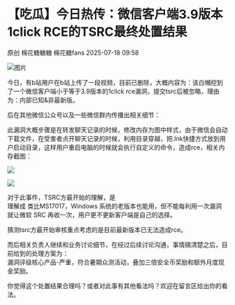#  【吃瓜】今日热传：微信客户端3.9版本 1click RCE的TSRC最终处置结果  
原创 棉花糖糖糖  棉花糖fans   2025-07-18 09:58  
  
![图片](https://mmbiz.qpic.cn/mmbiz_gif/1mtwZURvGTkCK3ZFyqYEyTwmaLo2YSMeibz3eeShkewiadS4oh0RBl1U7BTVeEscGQrEbjWKcQzGpJEFLwr4cFQw/640?wx_fmt=gif&wxfrom=5&wx_lazy=1&tp=webp "")  
  
今日，有b站用户在b站上传了一段视频，目前已删除，大概内容为：该白帽挖到了一个微信客户端小于等于3.9版本的1click rce漏洞，提交tsrc后被忽略，理由为：内部已知&非最新版。  
  
后在其他微信公众号以及一些微信群内传播出相关细节：  
  
此漏洞大概步骤是在转发聊天记录的时候，修改内存为图中样式，由于微信会自动下载文件，在受害者点开聊天记录的时候，利用目录穿越，把.lnk快捷方式放到用户启动目录，这样用户重启电脑的时候就会执行自定义的命令，造成rce，相关内存截图：  
  
![](https://mmbiz.qpic.cn/mmbiz_png/lic4LrsB27nuwAnic9xRo0f0WnaP8OKfVpPh5yHTg0fQlbeoa7tJUI9FiaA3aOYQUBHFiaXFkBG8XbGs246xrFeSCg/640?wx_fmt=png&from=appmsg "")  
  
![](https://mmbiz.qpic.cn/mmbiz_png/lic4LrsB27nuwAnic9xRo0f0WnaP8OKfVpBgjha0Pepk16QZzA5wNoboxGgYbeRrN9z0WOzLaicibkyKVY6QUPyxEg/640?wx_fmt=png&from=appmsg "")  
  
对于此事件，TSRC方最开始的理解，是  
理解成 类比MS17017，Windows 系统的老版本也能用，但不能每利用一次漏洞就让微软 SRC 再收一次，用户更不更新客户端是自己的选择。  
  
猜测tsrc方最开始审核重点考虑的是目前最新版本已无法造成rce。  
  
而后相关负责人继续和业务讨论细节，在经过后续讨论沟通，事情搞清楚之后，目前给到的处理方案为：  
漏洞评级核心产品-严重，符合暑期众测活动，叠加三倍安全币奖励和额外月度现金奖励。  
  
你觉得这个处置结果合理吗？或者对此事有其他看法吗？欢迎在留言区给出你的看法。  
  
